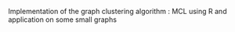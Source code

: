 Implementation of the graph clustering algorithm : MCL using R and application on some small graphs 
